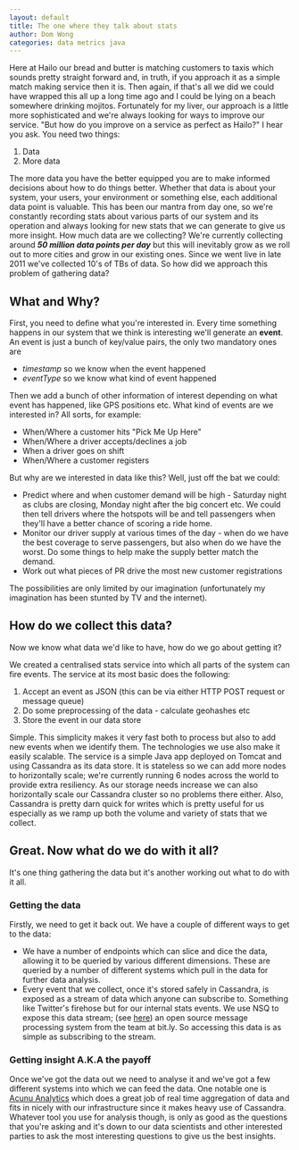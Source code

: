 ```yaml
---
layout: default
title: The one where they talk about stats
author: Dom Wong
categories: data metrics java
---
```

Here at Hailo our bread and butter is matching customers to taxis which sounds pretty straight forward and, in truth, if you approach it as a simple match making service then it is. Then again, if that's all we did we could have wrapped this all up a long time ago and I could be lying on a beach somewhere drinking mojitos. Fortunately for my liver, our approach is a little more sophisticated and we're always looking for ways to improve our service. "But how do you improve on a service as perfect as Hailo?" I hear you ask. You need two things:

1. Data
2. More data

The more data you have the better equipped you are to make informed decisions about how to do things better. Whether that data is about your system, your users, your environment or something else, each additional data point is valuable. This has been our mantra from day one, so we're constantly recording stats about various parts of our system and its operation and always looking for new stats that we can generate to give us more insight. How much data are we collecting? We're currently collecting around ***50 million data points per day*** but this will inevitably grow as we roll out to more cities and grow in our existing ones. Since we went live in late 2011 we've collected 10's of TBs of data. So how did we approach this problem of gathering data? 

## What and Why?

First, you need to define what you're interested in. Every time something happens in our system that we think is interesting we'll generate an **event**. An event is just a bunch of key/value pairs, the only two mandatory ones are

- *timestamp* so we know when the event happened
- *eventType* so we know what kind of event happened

Then we add a bunch of other information of interest depending on what event has happened, like GPS positions etc. What kind of events are we interested in? All sorts, for example:

- When/Where a customer hits "Pick Me Up Here"
- When/Where a driver accepts/declines a job 
- When a driver goes on shift
- When/Where a customer registers

But why are we interested in data like this? Well, just off the bat we could:

- Predict where and when customer demand will be high - Saturday night as clubs are closing, Monday night after the big concert etc. We could then tell drivers where the hotspots will be and tell passengers when they'll have a better chance of scoring a ride home.
- Monitor our driver supply at various times of the day - when do we have the best coverage to serve passengers, but also when do we have the worst. Do some things to help make the supply better match the demand.
- Work out what pieces of PR drive the most new customer registrations

The possibilities are only limited by our imagination (unfortunately my imagination has been stunted by TV and the internet).

## How do we collect this data?

Now we know what data we'd like to have, how do we go about getting it? 

We created a centralised stats service into which all parts of the system can fire events. The service at its most basic does the following:

1. Accept an event as JSON (this can be via either HTTP POST request or message queue)
2. Do some preprocessing of the data - calculate geohashes etc
3. Store the event in our data store

Simple. This simplicity makes it very fast both to process but also to add new events when we identify them. The technologies we use also make it easily scalable. The service is a simple Java app deployed on Tomcat and using Cassandra as its data store. It is stateless so we can add more nodes to horizontally scale; we're currently running 6 nodes across the world to provide extra resiliency. As our storage needs increase we can also horizontally scale our Cassandra cluster so no problems there either. Also, Cassandra is pretty darn quick for writes which is pretty useful for us especially as we ramp up both the volume and variety of stats that we collect.

## Great. Now what do we do with it all?

It's one thing gathering the data but it's another working out what to do with it all. 

### Getting the data 

Firstly, we need to get it back out. We have a couple of different ways to get to the data:

- We have a number of endpoints which can slice and dice the data, allowing it to be queried by various different dimensions. These are queried by a number of different systems which pull in the data for further data analysis.
- Every event that we collect, once it's stored safely in Cassandra, is exposed as a stream of data which anyone can subscribe to. Something like Twitter's firehose but for our internal stats events. We use NSQ to expose this data stream; (see [here](https://github.com/bitly/nsq)) an open source message processing system from the team at bit.ly. So accessing this data is as simple as subscribing to the stream.


### Getting insight A.K.A the payoff

Once we've got the data out we need to analyse it and we've got a few different systems into which we can feed the data. One notable one is [Acunu Analytics](http://www.acunu.com/) which does a great job of real time aggregation of data and fits in nicely with our infrastructure since it makes heavy use of Cassandra. Whatever tool you use for analysis though, is only as good as the questions that you're asking and it's down to our data scientists and other interested parties to ask the most interesting questions to give us the best insights.


